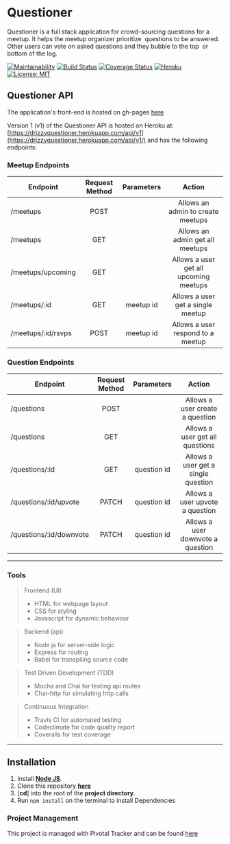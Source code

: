 # ﻿Questioner

Questioner is a full stack application for crowd-sourcing questions for a meetup. ​It helps the meetup organizer prioritize  questions to be answered. Other users can vote on asked questions and they bubble to the top  or bottom of the log.

[![Maintainability](https://api.codeclimate.com/v1/badges/44d33e84bea8951b1f81/maintainability)](https://codeclimate.com/github/TheDrizzyWay/Questioner/maintainability) [![Build Status](https://travis-ci.org/TheDrizzyWay/Questioner.svg?branch=develop)](https://travis-ci.org/TheDrizzyWay/Questioner) [![Coverage Status](https://coveralls.io/repos/github/TheDrizzyWay/Questioner/badge.svg?branch=develop)](https://coveralls.io/github/TheDrizzyWay/Questioner?branch=develop) [![Heroku](https://heroku-badge.herokuapp.com/?app=drizzyquestioner&style=flat&svg=1&root=api/v1)](https://drizzyquestioner.herokuapp.com/api/v1/) [![License:   MIT](https://img.shields.io/badge/License-MIT-yellow.svg)](https://opensource.org/licenses/MIT)

## Questioner API

The application's front-end is hosted on gh-pages [here](https://thedrizzyway.github.io/Questioner/UI)

Version 1 (v1) of the Questioner API is hosted on Heroku at: [https://drizzyquestioner.herokuapp.com/api/v1](https://drizzyquestioner.herokuapp.com/api/v1/) and has the following endpoints:

### Meetup Endpoints

| Endpoint                 | Request Method | Parameters  | Action                                |
| ------------------------ |:--------------:| :----------:| :------------------------------------:|
| /meetups                 | POST           |             | Allows an admin to create meetups     |
| /meetups                 | GET            |             | Allows an admin get all meetups       |
| /meetups/upcoming        | GET            |             | Allows a user get all upcoming meetups|
| /meetups/:id             | GET            |  meetup id  | Allows a user get a single meetup     |
| /meetups/:id/rsvps       | POST           |  meetup id  | Allows a user respond to a meetup     |                

### Question Endpoints

| Endpoint                      | Request Method | Parameters  | Action                                |
| ------------------------------| :------------: |:-----------:| :-----------------------------------: |
| /questions                    | POST           |             | Allows a user create a question       |
| /questions                    | GET            |             | Allows a user get all questions       |
| /questions/:id                | GET            | question id | Allows a user get a single question   |
| /questions/:id/upvote         | PATCH          | question id | Allows a user upvote a question       |
| /questions/:id/downvote       | PATCH          | question id | Allows a user downvote a question     |       

***
### Tools

> Frontend (UI)
> - HTML for webpage layout
> - CSS for styling
> - Javascript for dynamic behaviour

> Backend (api)
> - Node js for server-side logic
> - Express for routing
> - Babel for transpiling source code

> Test Driven Development (TDD)
> - Mocha and Chai for testing api routes
> - Chai-http for simulating http calls

> Continuous Integration
> - Travis CI for automated testing
> - Codeclimate for code quality report
> - Coveralls for test coverage

***

## Installation
1. Install [**Node JS**](https://nodejs.org/en/).
2. Clone this repository [**here**](https://github.com/TheDrizzyWay/Questioner.git)
3. [**cd**] into the root of the **project directory**.
4. Run `npm install` on the terminal to install Dependencies

### Project Management
This project is managed with Pivotal Tracker and can be found [here](https://www.pivotaltracker.com/n/projects/2232521)
